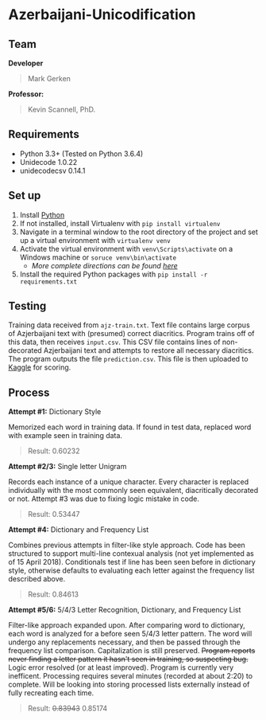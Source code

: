# Azerbaijani-Unicodification

## Team

**Developer**
> Mark Gerken

**Professor:**
> Kevin Scannell, PhD.

## Requirements
- Python 3.3+ (Tested on Python 3.6.4)
- Unidecode 1.0.22
- unidecodecsv 0.14.1

## Set up

1. Install [Python](https://www.python.org/downloads/)
2. If not installed, install Virtualenv with `pip install virtualenv`
3. Navigate in a terminal window to the root directory of the project and set up a virtual environment with `virtualenv venv`
4. Activate the virtual environment with `venv\Scripts\activate` on a Windows machine or `soruce venv\bin\activate`
	- *More complete directions can be found [here](https://virtualenv.pypa.io/en/stable/userguide/#activate-script)*
5. Install the required Python packages with `pip install -r requirements.txt`

## Testing

Training data received from `ajz-train.txt`. Text file contains large corpus of Azjerbaijani text with (presumed) correct diacritics. Program trains off of this data, then receives `input.csv`. This CSV file contains lines of non-decorated Azjerbaijani text and attempts to restore all necessary diacritics. The program outputs the file `prediction.csv`. This file is then uploaded to [Kaggle](https://www.kaggle.com/c/azerbaijani-unicodification/) for scoring.

## Process

**Attempt #1:** Dictionary Style

Memorized each word in training data. If found in test data, replaced word with example seen in training data.
> Result: 0.60232

**Attempt #2/3:** Single letter Unigram

Records each instance of a unique character. Every character is replaced individually with the most commonly seen equivalent, diacritically decorated or not. Attempt #3 was due to fixing logic mistake in code.
> Result: 0.53447

**Attempt #4:** Dictionary and Frequency List

Combines previous attempts in filter-like style approach. Code has been structured to support multi-line contexual analysis (not yet implemented as of 15 April 2018). Conditionals test if line has been seen before in dictionary style, otherwise defaults to evaluating each letter against the frequency list described above.
> Result: 0.84613

**Attempt #5/6:** 5/4/3 Letter Recognition, Dictionary, and Frequency List

Filter-like approach expanded upon. After comparing word to dictionary, each word is analyzed for a before seen 5/4/3 letter pattern. The word will undergo any replacements necessary, and then be passed through the frequency list comparison. Capitalization is still preserved. ~~Program reports never finding a letter pattern it hasn't seen in training, so suspecting bug.~~ Logic error resolved (or at least improved). Program is currently very inefficent. Processing requires several minutes (recorded at about 2:20) to complete. Will be looking into storing processed lists externally instead of fully recreating each time.
> Result: ~~0.83943~~ 0.85174
